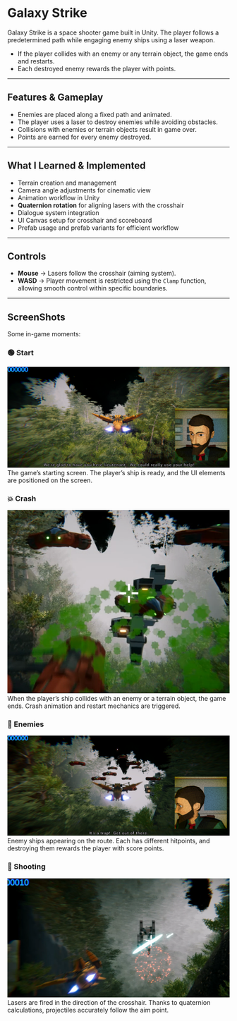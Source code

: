 # Galaxy Strike

Galaxy Strike is a space shooter game built in Unity. The player follows a predetermined path while engaging enemy ships using a laser weapon.

* If the player collides with an enemy or any terrain object, the game ends and restarts.
* Each destroyed enemy rewards the player with points.

---

## Features & Gameplay

* Enemies are placed along a fixed path and animated.
* The player uses a laser to destroy enemies while avoiding obstacles.
* Collisions with enemies or terrain objects result in game over.
* Points are earned for every enemy destroyed.

---

## What I Learned & Implemented

* Terrain creation and management
* Camera angle adjustments for cinematic view
* Animation workflow in Unity
* **Quaternion rotation** for aligning lasers with the crosshair
* Dialogue system integration
* UI Canvas setup for crosshair and scoreboard
* Prefab usage and prefab variants for efficient workflow

---

## Controls

* **Mouse** → Lasers follow the crosshair (aiming system).
* **WASD** → Player movement is restricted using the `Clamp` function, allowing smooth control within specific boundaries.

---

## ScreenShots
Some in-game moments:

### 🟢 Start

![Start](ScreenShots/start.png)
The game’s starting screen. The player’s ship is ready, and the UI elements are positioned on the screen.

### 💥 Crash

![Crash](ScreenShots/crash.png)
When the player’s ship collides with an enemy or a terrain object, the game ends. Crash animation and restart mechanics are triggered.

### 🚀 Enemies

![Enemies](ScreenShots/enemies.png)
Enemy ships appearing on the route. Each has different hitpoints, and destroying them rewards the player with score points.

### 🔫 Shooting

![Shooting](ScreenShots/shooting.png)
Lasers are fired in the direction of the crosshair. Thanks to quaternion calculations, projectiles accurately follow the aim point.



